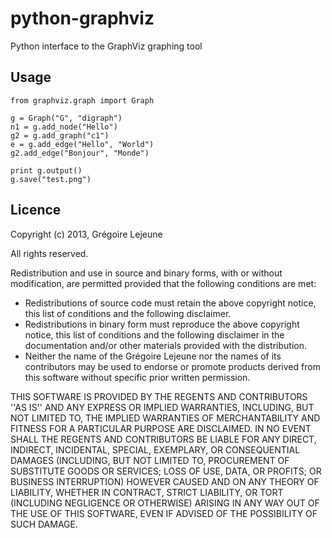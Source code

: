 # python-graphviz

Python interface to the GraphViz graphing tool 

## Usage

    from graphviz.graph import Graph
    
    g = Graph("G", "digraph")
    n1 = g.add_node("Hello")
    g2 = g.add_graph("c1")
    e = g.add_edge("Hello", "World")
    g2.add_edge("Bonjour", "Monde")

    print g.output()
    g.save("test.png")

## Licence

Copyright (c) 2013, Grégoire Lejeune

All rights reserved.

Redistribution and use in source and binary forms, with or without modification, are permitted provided that the following conditions are met:

* Redistributions of source code must retain the above copyright notice, this list of conditions and the following disclaimer.
* Redistributions in binary form must reproduce the above copyright notice, this list of conditions and the following disclaimer in the documentation and/or other materials provided with the distribution.
* Neither the name of the Grégoire Lejeune nor the names of its contributors may be used to endorse or promote products derived from this software without specific prior written permission.

THIS SOFTWARE IS PROVIDED BY THE REGENTS AND CONTRIBUTORS ''AS IS'' AND ANY EXPRESS OR IMPLIED WARRANTIES, INCLUDING, BUT NOT LIMITED TO, THE IMPLIED WARRANTIES OF MERCHANTABILITY AND FITNESS FOR A PARTICULAR PURPOSE ARE DISCLAIMED. IN NO EVENT SHALL THE REGENTS AND CONTRIBUTORS BE LIABLE FOR ANY DIRECT, INDIRECT, INCIDENTAL, SPECIAL, EXEMPLARY, OR CONSEQUENTIAL DAMAGES (INCLUDING, BUT NOT LIMITED TO, PROCUREMENT OF SUBSTITUTE GOODS OR SERVICES; LOSS OF USE, DATA, OR PROFITS; OR BUSINESS INTERRUPTION) HOWEVER CAUSED AND ON ANY THEORY OF LIABILITY, WHETHER IN CONTRACT, STRICT LIABILITY, OR TORT (INCLUDING NEGLIGENCE OR OTHERWISE) ARISING IN ANY WAY OUT OF THE USE OF THIS SOFTWARE, EVEN IF ADVISED OF THE POSSIBILITY OF SUCH DAMAGE.
